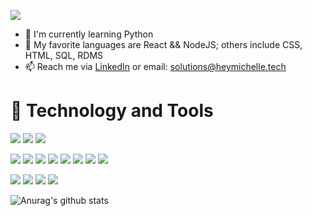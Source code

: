 ![](bannerGif.gif)
  - 🌱 I'm currently learning Python
  - 💬 My favorite languages are React && NodeJS; others include CSS, HTML, SQL, RDMS
  - 📫 Reach me via [LinkedIn](https://www.linkedin.com/in/michelle-hey-a690ba52) or email: solutions@heymichelle.tech


# 🔧 Technology and Tools

![](https://img.shields.io/badge/OS-Windows-informational?style=flat&logo=linux&logoColor=black&color=white)    ![](https://img.shields.io/badge/Editor-VS_Code-informational?style=flat&logo=intellij-idea&logoColor=white&color=white)    ![](https://img.shields.io/badge/Editor-PyCharm-informational?style=flat&logo=intellij-idea&logoColor=white&color=white)

![](https://img.shields.io/badge/Code-Python-informational?style=flat&logo=python&logoColor=white&color=faf7fb) ![](https://img.shields.io/badge/Code-React-informational?style=flat&logo=react&logoColor=white&color=faf7fb) ![](https://img.shields.io/badge/Code-JavaScript-informational?style=flat&logo=javascript&logoColor=white&color=faf7fb) ![](https://img.shields.io/badge/Code-Node-informational?style=flat&logo=javascript&logoColor=white&color=faf7fb)
![](https://img.shields.io/badge/Code-CSS-informational?style=flat&logo=css3&logoColor=white&color=faf7fb) ![](https://img.shields.io/badge/Code-HTML-informational?style=flat&logo=html5&logoColor=white&color=faf7fb) ![](https://img.shields.io/badge/Code-Express-informational?style=flat&logo=javascript&logoColor=white&color=faf7fb) ![](https://img.shields.io/badge/Code-RDMS-informational?style=flat&logo=rdms&logoColor=white&color=faf7fb)

![](https://img.shields.io/badge/Tools-PostgreSQL-informational?style=flat&logo=postgresql&logoColor=white&color=silver) ![](https://img.shields.io/badge/Tools-SQLite3-informational?style=flat&logo=sqlite&logoColor=white&color=silver) ![](https://img.shields.io/badge/Tools-TablePlus-informational?style=flat&logo=sqlite&logoColor=white&color=silver) ![](https://img.shields.io/badge/Tools-Insomnia-informational?style=flat&logo=insomnia&logoColor=white&color=silver)

![Anurag's github stats](https://github-readme-stats.vercel.app/api?username=HeyMichelle&theme=graywhite&show_icons=true) 
